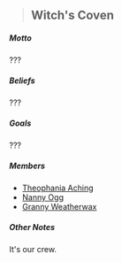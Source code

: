 > ## Witch's Coven

##### Motto

???

##### Beliefs

??? 

##### Goals

???

##### Members

- [Theophania Aching](../Characters/NPCs/Theophania%20Aching.md)
- [Nanny Ogg](../Characters/NPCs/Nanny%20Ogg.md)
- [Granny Weatherwax](../Characters/NPCs/Granny%20Weatherwax.md)


##### Other Notes

It's our crew.